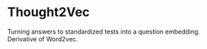 # Thought2Vec
Turning answers to standardized tests into a question embedding. Derivative of Word2vec.
